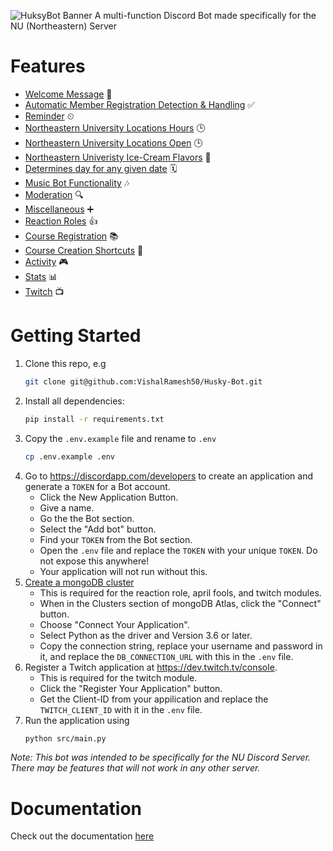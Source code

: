 ![HuksyBot Banner](https://i.imgur.com/7obLnAa.png)
A multi-function Discord Bot made specifically for the NU (Northeastern) Server

# Features

- [Welcome Message](docs/DOCUMENTATION.md#welcome-message) 🎉
- [Automatic Member Registration Detection & Handling](docs/DOCUMENTATION.md#auto-member-registration-detection-and-handling) ✅
- [Reminder](docs/DOCUMENTATION.md#reminder) ⏲
- [Northeastern University Locations Hours](docs/DOCUMENTATION.md#hours) 🕒
- [Northeastern University Locations Open](docs/DOCUMENTATION.md#open) 🕒
- [Northeastern Univeristy Ice-Cream Flavors](docs/DOCUMENTATION.md#ice-cream) 🍦
- [Determines day for any given date](docs/DOCUMENTATION.md#day-date) 🗓
- [Music Bot Functionality](docs/DOCUMENTATION.md#music) 🎶
- [Moderation](docs/DOCUMENTATION.md#moderation) 🔍
- [Miscellaneous](docs/DOCUMENTATION.md#miscellaneous) ➕
- [Reaction Roles](docs/DOCUMENTATION.md#reaction-roles) 👍
- [Course Registration](docs/DOCUMENTATION.md#course-registration) 📚
- [Course Creation Shortcuts](docs/DOCUMENTATION.md#course-creation-shortcuts) 🚀
- [Activity](docs/DOCUMENTATION.md#activity) 🎮
- [Stats](docs/DOCUMENTATION.md#stats) 📊
- [Twitch](docs/DOCUMENTATION.md#twitch) 📺

# Getting Started

1.  Clone this repo, e.g
    ```sh
    git clone git@github.com:VishalRamesh50/Husky-Bot.git
    ```
2.  Install all dependencies:
    ```sh
    pip install -r requirements.txt
    ```
3.  Copy the `.env.example` file and rename to `.env`
    ```sh
    cp .env.example .env
    ```
4.  Go to https://discordapp.com/developers to create an application and generate a `TOKEN` for a Bot account.
    - Click the New Application Button.
    - Give a name.
    - Go the the Bot section.
    - Select the "Add bot" button.
    - Find your `TOKEN` from the Bot section.
    - Open the `.env` file and replace the `TOKEN` with your unique `TOKEN`. Do not expose this anywhere!
    - Your application will not run without this.
5.  [Create a mongoDB cluster](https://docs.atlas.mongodb.com/tutorial/create-new-cluster/)
    - This is required for the reaction role, april fools, and twitch modules.
    - When in the Clusters section of mongoDB Atlas, click the "Connect" button.
    - Choose "Connect Your Application".
    - Select Python as the driver and Version 3.6 or later.
    - Copy the connection string, replace your username and password in it, and replace the `DB_CONNECTION_URL` with this in the `.env` file.
6.  Register a Twitch application at https://dev.twitch.tv/console.
    - This is required for the twitch module.
    - Click the "Register Your Application" button.
    - Get the Client-ID from your appilication and replace the `TWITCH_CLIENT_ID` with it in the `.env` file.
7.  Run the application using
    ```sh
    python src/main.py
    ```

_Note: This bot was intended to be specifically for the NU Discord Server. There may be features that will not work in any other server._

# Documentation

Check out the documentation [here](docs/DOCUMENTATION.md)
